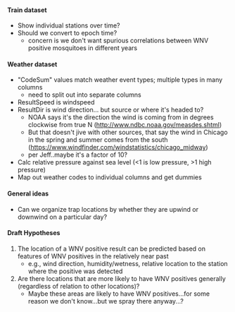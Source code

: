 #### Train dataset
- Show individual stations over time?
- Should we convert to epoch time?
    - concern is we don't want spurious correlations between WNV positive mosquitoes in different years


#### Weather dataset
- "CodeSum" values match weather event types; multiple types in many columns
    - need to split out into separate columns
- ResultSpeed is windspeed
- ResultDir is wind direction... but source or where it's headed to?
    - NOAA says it's the direction the wind is coming from in degrees clockwise from true N (http://www.ndbc.noaa.gov/measdes.shtml)
    - But that doesn't jive with other sources, that say the wind in Chicago in the spring and summer comes from the south (https://www.windfinder.com/windstatistics/chicago_midway)
    - per Jeff..maybe it's a factor of 10?
- Calc relative pressure against sea level (<1 is low pressure, >1 high pressure)
- Map out weather codes to individual columns and get dummies



#### General ideas
- Can we organize trap locations by whether they are upwind or downwind on a particular day?


#### Draft Hypotheses
1. The location of a WNV positive result can be predicted based on features of WNV positives in the relatively near past
    - e.g., wind direction, humidity/wetness, relative location to the station where the positive was detected
2. Are there locations that are more likely to have WNV positives generally (regardless of relation to other locations)?  
    - Maybe these areas are likely to have WNV positives...for some reason we don't know...but we spray there anyway...?
